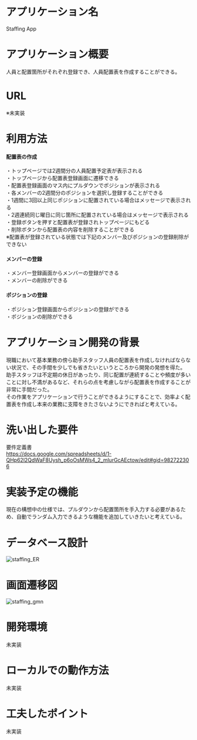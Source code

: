 # アプリケーション名
Staffing App

# アプリケーション概要
人員と配置箇所がそれぞれ登録でき、人員配置表を作成することができる。

# URL
※未実装

# 利用方法

#### 配置表の作成
・トップページでは2週間分の人員配置予定表が表示される  
・トップページから配置表登録画面に遷移できる  
・配置表登録画面のマス内にプルダウンでポジションが表示される  
・各メンバーの2週間分のポジションを選択し登録することができる  
・1週間に3回以上同じポジションに配置されている場合はメッセージで表示される  
・2週連続同じ曜日に同じ箇所に配置されている場合はメッセージで表示される  
・登録ボタンを押すと配置表が登録されトップページにもどる  
・削除ボタンから配置表の内容を削除することができる  
※配置表が登録されている状態では下記のメンバー及びポジションの登録削除ができない  
#### メンバーの登録
・メンバー登録画面からメンバーの登録ができる  
・メンバーの削除ができる
#### ポジションの登録
・ポジション登録画面からポジションの登録ができる  
・ポジションの削除ができる




# アプリケーション開発の背景
現職において基本業務の傍ら助手スタッフ人員の配置表を作成しなければならない状況で、その手間を少しでも省きたいというところから開発の発想を得た。  
助手スタッフは不定期の休日があったり、同じ配置が連続することや頻度が多いことに対し不満があるなど、それらの点を考慮しながら配置表を作成することが非常に手間だった。  
その作業をアプリケーションで行うことができるようにすることで、効率よく配置表を作成し本来の業務に支障をきたさないようにできればと考えている。

# 洗い出した要件
要件定義書  
https://docs.google.com/spreadsheets/d/1-QHp62l2QdWaF8Uysh_p6oOsMWs4_2_mlurGcAEctow/edit#gid=982722306

# 実装予定の機能
現在の構想中の仕様では、プルダウンから配置箇所を手入力する必要があるため、自動でランダム入力できるような機能を追加していきたいと考えている。

# データベース設計
![staffing_ER](https://user-images.githubusercontent.com/115336998/220908032-27dfb114-c344-4274-ac43-3cde711d9e11.png)


# 画面遷移図
![staffing_gmn](https://user-images.githubusercontent.com/115336998/220908971-a8dc295f-d388-430d-8439-82f69036280c.png)


# 開発環境
未実装

# ローカルでの動作方法
未実装

# 工夫したポイント
未実装

